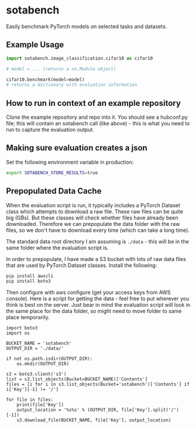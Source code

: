 # sotabench

Easily benchmark PyTorch models on selected tasks and datasets.

## Example Usage

```python
import sotabench.image_classification.cifar10 as cifar10

# model = ... (returns a nn.Module object)

cifar10.benchmark(model=model)
# returns a dictionary with evaluation information
```

## How to run in context of an example repository

Clone the example repository and repo into it. You should see a hubconf.py file; this
will contain an sotabench call (like above) - this is what you need to run to capture
the evaluation output.

## Making sure evaluation creates a json

Set the following environment variable in production:

```bash
export SOTABENCH_STORE_RESULTS=true
```


## Prepopulated Data Cache

When the evaluation script is run, it typically includes a PyTorch Dataset 
class which attempts to download a raw file. These raw files can be quite 
big (GBs). But these classes will check whether files have already been downloaded.
Therefore we can prepopulate the data folder with the raw files, so we don't
have to download every time (which can take a long time).

The standard data root directory I am assuming is `./data` - this will be in the 
same folder where the evaluation script is.

In order to prepopulate, I have made a S3 bucket with lots of raw data files that
are used by PyTorch Dataset classes. Install the following:

```bash
pip install awscli
pip install boto3
```

Then configure with aws configure (get your access keys from AWS console).
Here is a script for getting the data - feel free to put wherever you think is best
on the server. Just bear in mind the evaluation script will look in the same place for
the data folder, so might need to move folder to same place temporarily. 

```
import boto3
import os

BUCKET_NAME = 'sotabench'
OUTPUT_DIR = './data/'

if not os.path.isdir(OUTPUT_DIR):
    os.mkdir(OUTPUT_DIR)

s3 = boto3.client('s3')
list = s3.list_objects(Bucket=BUCKET_NAME)['Contents']
files = [i for i in s3.list_objects(Bucket='sotabench')['Contents'] if i['Key'][-1] != '/']

for file in files:
    print(file['Key'])
    output_location = '%s%s' % (OUTPUT_DIR, file['Key'].split('/')[-1])
    s3.download_file(BUCKET_NAME, file['Key'], output_location)
```